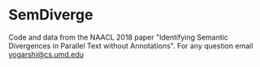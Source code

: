 # SemDiverge
Code and data from the NAACL 2018 paper "Identifying Semantic Divergences in Parallel Text without Annotations". For any question email yogarshi@cs.umd.edu


